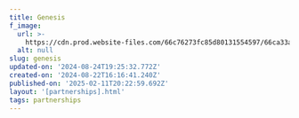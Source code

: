 ```yaml
---
title: Genesis
f_image:
  url: >-
    https://cdn.prod.website-files.com/66c76273fc85d80131554597/66ca33a25b68dbd4f50bb521_uuhArtboard%2011.avif
  alt: null
slug: genesis
updated-on: '2024-08-24T19:25:32.772Z'
created-on: '2024-08-22T16:16:41.240Z'
published-on: '2025-02-11T20:22:59.692Z'
layout: '[partnerships].html'
tags: partnerships
---
```



